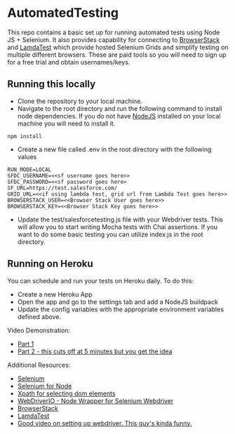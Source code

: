 # AutomatedTesting
This repo contains a basic set up for running automated tests using Node JS + Selenium. It also provides capability for connecting to 
[BrowserStack](https://www.browserstack.com/) and [LamdaTest](https://www.lambdatest.com/home?utm_expid=.FbS2moqWRe6nnnjN8T0fdA.1&utm_referrer=) which provide hosted Selenium Grids and simplify testing on multiple different browsers. These are paid tools so you will 
need to sign up for a free trial and obtain usernames/keys. 

## Running this locally
* Clone the repository to your local machine.
* Navigate to the root directory and run the following command to install node dependencies. If you do not have [NodeJS](https://nodejs.org/en/) installed on your local machine you will need to install it.
```
npm install
```
* Create a new file called .env in the root directory with the following values
```
RUN_MODE=LOCAL 
SFDC_USERNAME=<<sf username goes here>>
SFDC_PASSWORD=<<sf password goes here>
SF_URL=https://test.salesforce.com/
GRID_URL=<<if using lambda test, grid url from Lambda Test goes here>>
BROWSERSTACK_USER=<<Browser Stack User goes here>>
BROWSERSTACK_KEY=<<Browser Stack Key goes here>>
```
* Update the test/salesforcetesting.js file with your Webdriver tests. This will allow you to start writing Mocha tests with Chai assertions. If you want to do some basic testing you can utilize 
index.js in the root directory. 

## Running on Heroku
You can schedule and run your tests on Heroku daily. To do this:
* Create a new Heroku App
* Open the app and go to the settings tab and add a NodeJS buildpack
* Update the config variables with the appropriate environment variables defined above. 

Video Demonstration: 
* [Part 1](https://www.screencast.com/t/0UP2eMeeSmE)
* [Part 2 - this cuts off at 5 minutes but you get the idea](https://www.screencast.com/t/hIzpuIP23pB)

Additional Resources:
* [Selenium](https://www.seleniumhq.org/)
* [Selenium for Node](https://seleniumhq.github.io/selenium/docs/api/javascript/index.html)
* [Xpath for selecting dom elements](https://devhints.io/xpath)
* [WebDriverIO - Node Wrapper for Selenium Webdriver](https://devhints.io/xpath)
* [BrowserStack](https://www.browserstack.com/) 
* [LamdaTest](https://www.lambdatest.com/home?utm_expid=.FbS2moqWRe6nnnjN8T0fdA.1&utm_referrer=)
* [Good video on setting up webdriver. This guy's kinda funny.](https://www.youtube.com/watch?v=NJhZbY8UeFw)
